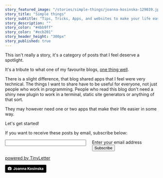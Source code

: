 ```yaml
---
story_featured_image: "/stories/simple-things/joanna-kosinska-129039.jpg"
story_title: "Simple things"
story_subtitle: "Tips, Tricks, Apps, and websites to make your life easier"
story_description: ""
story_color: "#4bb9ff"
story_color: "#ecb201"
story_header_height: "300px"
story_published: true
---
```




This isn't really a story, it's a category of posts that I feel deserve a spotlight.

It's a tribute to what one of my favourite blogs, [one thing well](http://onethingwell.org/).

There is a slight difference, that blog shared apps that I feel were very technical. The things I want to share have to be useful for everyone, not just people who work in programming. People who read this blog don't need a shiny new plugin to work in a terminal, static site generators or anything of that sort.

They may however need one or two apps that make their life easier in some way.

Let's get started!

If you want to receive these posts by email, subscribe below:

<form action="https://tinyletter.com/brunoamaral" method="post" target="popupwindow" onsubmit="window.open('https://tinyletter.com/brunoamaral', 'popupwindow', 'scrollbars=yes,width=800,height=600');return true">
<label for="tlemail">Enter your email address</label>
<input type="text" style="width:20em; float:left; margin-right:20px;" name="email" id="tlemail" /> <input type="hidden" value="1" name="embed" />
<input type="submit" value="Subscribe" />
<p><a href="https://tinyletter.com" target="_blank">powered by TinyLetter<a></p>
</form>

<a style="background-color:black;color:white;text-decoration:none;padding:4px 6px;font-family:-apple-system, BlinkMacSystemFont, &quot;San Francisco&quot;, &quot;Helvetica Neue&quot;, Helvetica, Ubuntu, Roboto, Noto, &quot;Segoe UI&quot;, Arial, sans-serif;font-size:12px;font-weight:bold;line-height:1.2;display:inline-block;border-radius:3px;" href="https://unsplash.com/@joannakosinska?utm_medium=referral&amp;utm_campaign=photographer-credit&amp;utm_content=creditBadge" target="_blank" rel="noopener noreferrer" title="Download free do whatever you want high-resolution photos from Joanna Kosinska"><span style="display:inline-block;padding:2px 3px;"><svg xmlns="http://www.w3.org/2000/svg" style="height:12px;width:auto;position:relative;vertical-align:middle;top:-1px;fill:white;" viewBox="0 0 32 32"><title>unsplash-logo</title><path d="M20.8 18.1c0 2.7-2.2 4.8-4.8 4.8s-4.8-2.1-4.8-4.8c0-2.7 2.2-4.8 4.8-4.8 2.7.1 4.8 2.2 4.8 4.8zm11.2-7.4v14.9c0 2.3-1.9 4.3-4.3 4.3h-23.4c-2.4 0-4.3-1.9-4.3-4.3v-15c0-2.3 1.9-4.3 4.3-4.3h3.7l.8-2.3c.4-1.1 1.7-2 2.9-2h8.6c1.2 0 2.5.9 2.9 2l.8 2.4h3.7c2.4 0 4.3 1.9 4.3 4.3zm-8.6 7.5c0-4.1-3.3-7.5-7.5-7.5-4.1 0-7.5 3.4-7.5 7.5s3.3 7.5 7.5 7.5c4.2-.1 7.5-3.4 7.5-7.5z"></path></svg></span><span style="display:inline-block;padding:2px 3px;">Joanna Kosinska</span></a>

